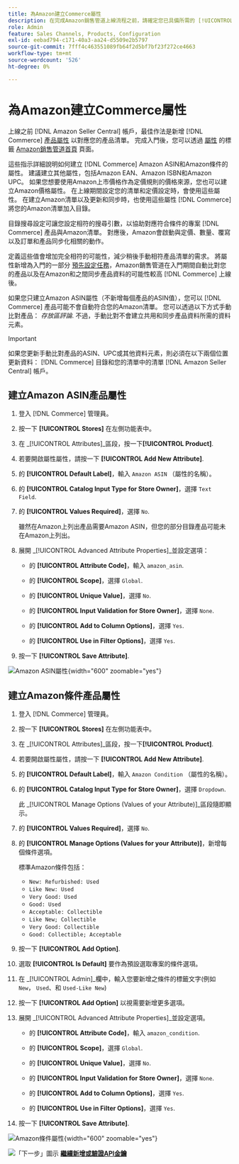 ```yaml
---
title: 為Amazon建立Commerce屬性
description: 在完成Amazon銷售管道上線流程之前，請確定您已具備所需的 [!UICONTROL Commerce] 產品屬性。
role: Admin
feature: Sales Channels, Products, Configuration
exl-id: eebad794-c171-40a3-aa24-d5509e2b5797
source-git-commit: 7fff4c463551089fb64f2d5bf7bf23f272ce4663
workflow-type: tm+mt
source-wordcount: '526'
ht-degree: 0%

---
```


# 為Amazon建立Commerce屬性

上線之前 [!DNL Amazon Seller Central] 帳戶，最佳作法是新增 [!DNL Commerce] [產品屬性](https://experienceleague.adobe.com/docs/commerce-admin/catalog/product-attributes/product-attributes.html) 以對應您的產品清單。 完成入門後，您可以透過 [屬性](./managing-attributes.md) 的標籤 [Amazon銷售管道首頁](./amazon-sales-channel-home.md) 頁面。

這些指示詳細說明如何建立 [!DNL Commerce] Amazon ASIN和Amazon條件的屬性。 建議建立其他屬性，包括Amazon EAN、Amazon ISBN和Amazon UPC。 如果您想要使用Amazon上市價格作為定價規則的價格來源，您也可以建立Amazon價格屬性。 在上線期間設定您的清單和定價設定時，會使用這些屬性。 在建立Amazon清單以及更新和同步時，也使用這些屬性 [!DNL Commerce] 將您的Amazon清單加入目錄。

目錄搜尋設定可讓您設定相符的搜尋引數，以協助對應符合條件的專案 [!DNL Commerce] 產品與Amazon清單。 對應後，Amazon會啟動與定價、數量、覆寫以及訂單和產品同步化相關的動作。

定義這些值會增加完全相符的可能性，減少稍後手動相符產品清單的需求。 將屬性新增為入門的一部分 [預先設定任務](./amazon-pre-setup-tasks.md)，Amazon銷售管道在入門期間自動比對您的產品以及在Amazon和之間同步產品資料的可能性較高 [!DNL Commerce] 上線後。

如果您只建立Amazon ASIN屬性（不新增每個產品的ASIN值），您可以 [!DNL Commerce] 產品可能不會自動符合您的Amazon清單。 您可以透過以下方式手動比對產品： _存放區評論_. 不過，手動比對不會建立共用和同步產品資料所需的資料元素。

>[!IMPORTANT]
>
>如果您更新手動比對產品的ASIN、UPC或其他資料元素，則必須在以下兩個位置更新資料： [!DNL Commerce] 目錄和您的清單中的清單 [!DNL Amazon Seller Central] 帳戶。

## 建立Amazon ASIN產品屬性

1. 登入 [!DNL Commerce] 管理員。

1. 按一下 **[!UICONTROL Stores]** 在左側功能表中。

1. 在 _[!UICONTROL Attributes]_區段，按一下&#x200B;**[!UICONTROL Product]**.

1. 若要開啟屬性屬性，請按一下 **[!UICONTROL Add New Attribute]**.

1. 的 **[!UICONTROL Default Label]**，輸入 `Amazon ASIN` （屬性的名稱）。

1. 的 **[!UICONTROL Catalog Input Type for Store Owner]**，選擇 `Text Field`.

1. 的 **[!UICONTROL Values Required]**，選擇 `No`.

   雖然在Amazon上列出產品需要Amazon ASIN，但您的部分目錄產品可能未在Amazon上列出。

1. 展開 _[!UICONTROL Advanced Attribute Properties]_並設定選項：

   - 的 **[!UICONTROL Attribute Code]**，輸入 `amazon_asin`.

   - 的 **[!UICONTROL Scope]**，選擇 `Global`.

   - 的 **[!UICONTROL Unique Value]**，選擇 `No`.

   - 的 **[!UICONTROL Input Validation for Store Owner]**，選擇 `None`.

   - 的 **[!UICONTROL Add to Column Options]**，選擇 `Yes`.

   - 的 **[!UICONTROL Use in Filter Options]**，選擇 `Yes`.

1. 按一下 **[!UICONTROL Save Attribute]**.

![Amazon ASIN屬性](assets/creating-asin-attribute.png){width="600" zoomable="yes"}

## 建立Amazon條件產品屬性

1. 登入 [!DNL Commerce] 管理員。

1. 按一下 **[!UICONTROL Stores]** 在左側功能表中。

1. 在 _[!UICONTROL Attributes]_區段，按一下&#x200B;**[!UICONTROL Product]**.

1. 若要開啟屬性屬性，請按一下 **[!UICONTROL Add New Attribute]**.

1. 的 **[!UICONTROL Default Label]**，輸入 `Amazon Condition` （屬性的名稱）。

1. 的 **[!UICONTROL Catalog Input Type for Store Owner]**，選擇 `Dropdown`.

   此 _[!UICONTROL Manage Options (Values of your Attribute)]_區段隨即顯示。

1. 的 **[!UICONTROL Values Required]**，選擇 `No`.

1. 的 **[!UICONTROL Manage Options (Values for your Attribute)]**，新增每個條件選項。

   標準Amazon條件包括：

   - `New: Refurbished: Used`
   - `Like New: Used`
   - `Very Good: Used`
   - `Good: Used`
   - `Acceptable: Collectible`
   - `Like New; Collectible`
   - `Very Good: Collectible`
   - `Good: Collectible; Acceptable`

1. 按一下 **[!UICONTROL Add Option]**.

1. 選取 **[!UICONTROL Is Default]** 要作為預設選取專案的條件選項。

1. 在 _[!UICONTROL Admin]_欄中，輸入您要新增之條件的標籤文字(例如 `New`， `Used`、和 `Used-Like New`)

1. 按一下 **[!UICONTROL Add Option]** 以視需要新增更多選項。

1. 展開 _[!UICONTROL Advanced Attribute Properties]_並設定選項。

   - 的 **[!UICONTROL Attribute Code]**，輸入 `amazon_condition`.

   - 的 **[!UICONTROL Scope]**，選擇 `Global`.

   - 的 **[!UICONTROL Unique Value]**，選擇 `No`.

   - 的 **[!UICONTROL Input Validation for Store Owner]**，選擇 `None`.

   - 的 **[!UICONTROL Add to Column Options]**，選擇 `Yes`.

   - 的 **[!UICONTROL Use in Filter Options]**，選擇 `Yes`.

1. 按一下 **[!UICONTROL Save Attribute]**.

![Amazon條件屬性](assets/creating-amazon-condition-attribute.png){width="600" zoomable="yes"}

![「下一步」圖示](assets/btn-next.png) [**繼續新增或驗證API金鑰**](./amazon-verify-api-key.md)
